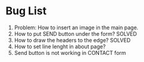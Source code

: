 # Bug List

1. Problem: How to insert an image in the main page.
2. How to put SEND button under the form? SOLVED
3. How to draw the headers to the edge? SOLVED
4. How to set line lenght in about page?
5. Send button is not working in CONTACT form
